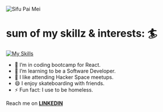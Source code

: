 

![Sifu Pai Mei](https://i.giphy.com/media/w3UlckAjX13DW/giphy.webp)
# sum of my skillz & interests: :surfer:

[![My Skills](https://skillicons.dev/icons?i=aws,react,js,vscode,bash,git,html,css,linux,arduino)](https://skillicons.dev)


- 🔭 I’m in coding bootcamp for React.
- 🌱 I’m learning to be a Software Developer.
- 👯 I like attending Hacker Space meetups.
- 😄 I enjoy skateboarding with friends.
- ⚡ Fun fact: I use to be homeless.

<p>Reach me on <a href="https://www.linkedin.com/in/mackenzie-santiago-94080" rel="nofollow" ><strong>LINKEDIN</strong></a></p>











